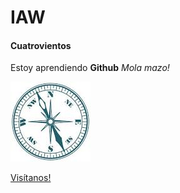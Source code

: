 # IAW
#### Cuatrovientos 

Estoy aprendiendo **Github** 
_Mola mazo!_


![ITC Cuatrovientos](./images.jfif)

[Visítanos!](http://www.cuatrovientos.org)
